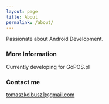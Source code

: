 ```yaml
---
layout: page
title: About
permalink: /about/
---
```


Passionate about Android Development.

### More Information

Currently developing for GoPOS.pl

### Contact me

[tomaszkolbusz1@gmail.com](mailto:tomaszkolbusz1@gmail.com)

